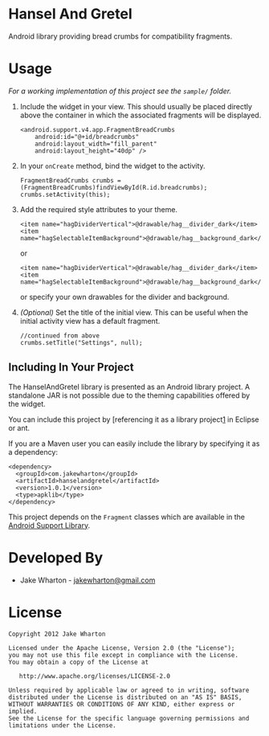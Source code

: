 Hansel And Gretel
=================

Android library providing bread crumbs for compatibility fragments.



Usage
=====

*For a working implementation of this project see the `sample/` folder.*

 1. Include the widget in your view. This should usually be placed directly
    above the container in which the associated fragments will be displayed.
    
        <android.support.v4.app.FragmentBreadCrumbs
            android:id="@+id/breadcrumbs"
            android:layout_width="fill_parent"
            android:layout_height="40dp" />
    
 2. In your `onCreate` method, bind the widget to the activity.
    
        FragmentBreadCrumbs crumbs = (FragmentBreadCrumbs)findViewById(R.id.breadcrumbs);
        crumbs.setActivity(this);
    
 3. Add the required style attributes to your theme.
    
        <item name="hagDividerVertical">@drawable/hag__divider_dark</item>
        <item name="hagSelectableItemBackground">@drawable/hag__background_dark</item>
    
    or
    
        <item name="hagDividerVertical">@drawable/hag__divider_dark</item>
        <item name="hagSelectableItemBackground">@drawable/hag__background_dark</item>
    
    or specify your own drawables for the divider and background.
    
 4. *(Optional)* Set the title of the initial view. This can be useful when the
    initial activity view has a default fragment.
    
        //continued from above
        crumbs.setTitle("Settings", null);


Including In Your Project
-------------------------

The HanselAndGretel library is presented as an Android library project. A
standalone JAR is not possible due to the theming capabilities offered by the
widget.

You can include this project by [referencing it as a library project[1] in
Eclipse or ant.

If you are a Maven user you can easily include the library by specifying it as
a dependency:

    <dependency>
      <groupId>com.jakewharton</groupId>
      <artifactId>hanselandgretel</artifactId>
      <version>1.0.1</version>
      <type>apklib</type>
    </dependency>

This project depends on the `Fragment` classes which are available in the
[Android Support Library][2].



Developed By
============

* Jake Wharton - <jakewharton@gmail.com>



License
=======

    Copyright 2012 Jake Wharton

    Licensed under the Apache License, Version 2.0 (the "License");
    you may not use this file except in compliance with the License.
    You may obtain a copy of the License at

       http://www.apache.org/licenses/LICENSE-2.0

    Unless required by applicable law or agreed to in writing, software
    distributed under the License is distributed on an "AS IS" BASIS,
    WITHOUT WARRANTIES OR CONDITIONS OF ANY KIND, either express or implied.
    See the License for the specific language governing permissions and
    limitations under the License.



 [1]: http://developer.android.com/guide/developing/projects/projects-eclipse.html#ReferencingLibraryProject
 [2]: http://developer.android.com/sdk/compatibility-library.html
